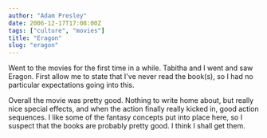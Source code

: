 ```yaml
---
author: "Adam Presley"
date: 2006-12-17T17:08:00Z
tags: ["culture", "movies"]
title: "Eragon"
slug: "eragon"
---
```


Went to the movies for the first time in a while. Tabitha and I went and
saw Eragon. First allow me to state that I've never read the book(s), so
I had no particular expectations going into this.

Overall the movie was pretty good. Nothing to write home about, but
really nice special effects, and when the action finally really kicked
in, good action sequences. I like some of the fantasy concepts put into
place here, so I suspect that the books are probably pretty good. I
think I shall get them.

